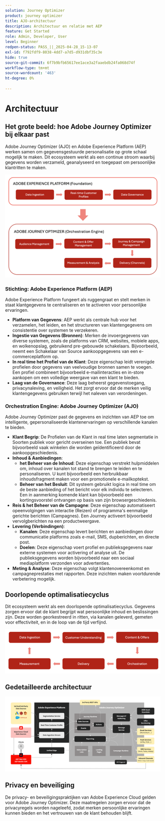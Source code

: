 ```yaml
---
solution: Journey Optimizer
product: journey optimizer
title: AJO-architectuur
description: Architectuur en relatie met AEP
feature: Get Started
role: Admin, Developer, User
level: Beginner
redpen-status: PASS_||_2025-04-28_15-13-07
exl-id: f792fdf9-8038-4dd7-a7d5-d931dbf35c3e
hide: true
source-git-commit: 6f7b9bfb65617ee1ace3a2faaebdb24fa068d74f
workflow-type: tm+mt
source-wordcount: '463'
ht-degree: 0%

---
```


# Architectuur

## Het grote beeld: hoe Adobe Journey Optimizer bij elkaar past

Adobe Journey Optimizer (AJO) en Adobe Experience Platform (AEP) werken samen om gegevensgestuurde personalisatie op grote schaal mogelijk te maken. Dit ecosysteem werkt als een continue stroom waarbij gegevens worden verzameld, geanalyseerd en toegepast om persoonlijke klantritten te maken.

![](../assets/do-not-localize/get-started-big-picture.png)


### Stichting: Adobe Experience Platform (AEP)

Adobe Experience Platform fungeert als ruggengraat en stelt merken in staat klantgegevens te centraliseren en te activeren voor persoonlijke ervaringen.

- **Platform van Gegevens**: AEP werkt als centrale hub voor het verzamelen, het leiden, en het structureren van klantengegevens om consistentie over systemen te verzekeren.
- **Ingestie van Gegevens (Bronnen)**: Merken de invoergegevens van diverse systemen, zoals de platforms van CRM, websites, mobiele apps, en wolkenopslag, gebruikend pre-gebouwde schakelaars. Bijvoorbeeld, neemt een Schakelaar van Source aankoopgegevens van een e-commerceplatform op.
- **In real time het Profiel van de Klant**: Deze eigenschap leidt verenigde profielen door gegevens van veelvoudige bronnen samen te voegen. Een profiel combineert bijvoorbeeld e-mailinteracties en in-store aankopen om een volledige weergave van een klant te bieden.
- **Laag van de Governance**: Deze laag beheerst gegevenstoegang, privacynaleving, en veiligheid. Het zorgt ervoor dat de merken veilig klantengegevens gebruiken terwijl het naleven van verordeningen.

### Orchestration Engine: Adobe Journey Optimizer (AJO)

Adobe Journey Optimizer past de gegevens en inzichten van AEP toe om intelligente, gepersonaliseerde klantenervaringen op verschillende kanalen te bieden.

- **Klant Begrip**: De Profielen van de Klant in real time laten segmentatie in Soorten publiek voor gericht overseinen toe. Een publiek bevat bijvoorbeeld vaak winkelen die worden geïdentificeerd door de aankoopgeschiedenis.
- **Inhoud &amp; Aanbiedingen**:
   - **het Beheer van de Inhoud**: Deze eigenschap verstrekt hulpmiddelen om, inhoud over kanalen tot stand te brengen te leiden en te personaliseren. U kunt bijvoorbeeld een herbruikbaar inhoudsfragment maken voor een promotionele e-mailkoptekst.
   - **Beheer van het Besluit**: Dit systeem gebruikt logica in real time om de beste aanbieding of het bericht voor elk individu te selecteren. Een in aanmerking komende klant kan bijvoorbeeld een kortingsvoorstel ontvangen op basis van zijn browsergeschiedenis.
- **Reis &amp; het Beheer van de Campagne**: Deze eigenschap automatiseert opeenvolgingen van interactie (Reizen) of programma&#39;s eenmalige gerichte berichten (Campagnes). Een Journey activeert bijvoorbeeld vervolgberichten na een productweergave.
- **Levering (Verbindingen)**:
   - **Kanalen**: Deze eigenschap levert berichten en aanbiedingen door communicatie platforms zoals e-mail, SMS, dupberichten, en directe post.
   - **Doelen**: Deze eigenschap voert profiel en publieksgegevens naar externe systemen voor activering of analyse uit. De publieksgegevens worden bijvoorbeeld naar een sociaal mediaplatform verzonden voor advertenties.
- **Meting &amp; Analyse**: Deze eigenschap volgt klantenovereenkomst en campagneprestaties met rapporten. Deze inzichten maken voortdurende verbetering mogelijk.

## Doorlopende optimalisatiecyclus

Dit ecosysteem werkt als een doorlopende optimalisatiecyclus. Gegevens zorgen ervoor dat de klant begrijpt wat persoonlijke inhoud en beslissingen zijn. Deze worden georkestreerd in ritten, via kanalen geleverd, gemeten voor effectiviteit, en in de loop van de tijd verfijnd.

![](../assets/do-not-localize/get-started-flow.png)

## Gedetailleerde architectuur

![&#x200B; Architectuur van Adobe Journey Optimizer &#x200B;](assets/ajo-architecture.png)


## Privacy en beveiliging

De privacy- en beveiligingspraktijken van Adobe Experience Cloud gelden voor Adobe Journey Optimizer. Deze maatregelen zorgen ervoor dat de privacyregels worden nageleefd, zodat merken persoonlijke ervaringen kunnen bieden en het vertrouwen van de klant behouden blijft.
